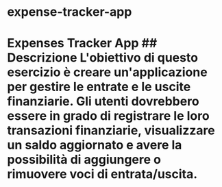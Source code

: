 # expense-tracker-app
# Expenses Tracker App  ## Descrizione  L'obiettivo di questo esercizio è creare un'applicazione per gestire le entrate e le uscite finanziarie. Gli utenti dovrebbero essere in grado di registrare le loro transazioni finanziarie, visualizzare un saldo aggiornato e avere la possibilità di aggiungere o rimuovere voci di entrata/uscita.
